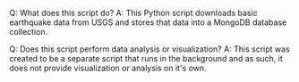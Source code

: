 Q: What does this script do?
A: This Python script downloads basic earthquake data from USGS and stores that data into a MongoDB database collection.

Q: Does this script perform data analysis or visualization?
A: This script was created to be a separate script that runs in the background and as such, it does not provide visualization or analysis on it's own.
